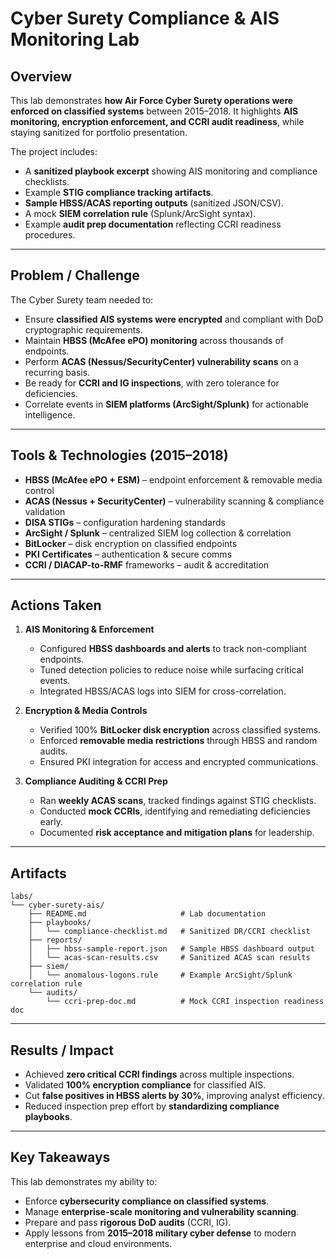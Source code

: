 # Cyber Surety Compliance & AIS Monitoring Lab

## Overview

This lab demonstrates **how Air Force Cyber Surety operations were enforced on classified systems** between 2015–2018.
It highlights **AIS monitoring, encryption enforcement, and CCRI audit readiness**, while staying sanitized for portfolio presentation.

The project includes:

* A **sanitized playbook excerpt** showing AIS monitoring and compliance checklists.
* Example **STIG compliance tracking artifacts**.
* **Sample HBSS/ACAS reporting outputs** (sanitized JSON/CSV).
* A mock **SIEM correlation rule** (Splunk/ArcSight syntax).
* Example **audit prep documentation** reflecting CCRI readiness procedures.

---

## Problem / Challenge

The Cyber Surety team needed to:

* Ensure **classified AIS systems were encrypted** and compliant with DoD cryptographic requirements.
* Maintain **HBSS (McAfee ePO) monitoring** across thousands of endpoints.
* Perform **ACAS (Nessus/SecurityCenter) vulnerability scans** on a recurring basis.
* Be ready for **CCRI and IG inspections**, with zero tolerance for deficiencies.
* Correlate events in **SIEM platforms (ArcSight/Splunk)** for actionable intelligence.

---

## Tools & Technologies (2015–2018)

* **HBSS (McAfee ePO + ESM)** – endpoint enforcement & removable media control
* **ACAS (Nessus + SecurityCenter)** – vulnerability scanning & compliance validation
* **DISA STIGs** – configuration hardening standards
* **ArcSight / Splunk** – centralized SIEM log collection & correlation
* **BitLocker** – disk encryption on classified endpoints
* **PKI Certificates** – authentication & secure comms
* **CCRI / DIACAP-to-RMF** frameworks – audit & accreditation

---

## Actions Taken

1. **AIS Monitoring & Enforcement**

   * Configured **HBSS dashboards and alerts** to track non-compliant endpoints.
   * Tuned detection policies to reduce noise while surfacing critical events.
   * Integrated HBSS/ACAS logs into SIEM for cross-correlation.

2. **Encryption & Media Controls**

   * Verified 100% **BitLocker disk encryption** across classified systems.
   * Enforced **removable media restrictions** through HBSS and random audits.
   * Ensured PKI integration for access and encrypted communications.

3. **Compliance Auditing & CCRI Prep**

   * Ran **weekly ACAS scans**, tracked findings against STIG checklists.
   * Conducted **mock CCRIs**, identifying and remediating deficiencies early.
   * Documented **risk acceptance and mitigation plans** for leadership.

---

## Artifacts

```
labs/
└── cyber-surety-ais/
    ├── README.md                     # Lab documentation
    ├── playbooks/
    │   └── compliance-checklist.md   # Sanitized DR/CCRI checklist
    ├── reports/
    │   ├── hbss-sample-report.json   # Sample HBSS dashboard output
    │   └── acas-scan-results.csv     # Sanitized ACAS scan results
    ├── siem/
    │   └── anomalous-logons.rule     # Example ArcSight/Splunk correlation rule
    └── audits/
        └── ccri-prep-doc.md          # Mock CCRI inspection readiness doc
```

---

## Results / Impact

* Achieved **zero critical CCRI findings** across multiple inspections.
* Validated **100% encryption compliance** for classified AIS.
* Cut **false positives in HBSS alerts by 30%**, improving analyst efficiency.
* Reduced inspection prep effort by **standardizing compliance playbooks**.

---

## Key Takeaways

This lab demonstrates my ability to:

* Enforce **cybersecurity compliance on classified systems**.
* Manage **enterprise-scale monitoring and vulnerability scanning**.
* Prepare and pass **rigorous DoD audits** (CCRI, IG).
* Apply lessons from **2015–2018 military cyber defense** to modern enterprise and cloud environments.
